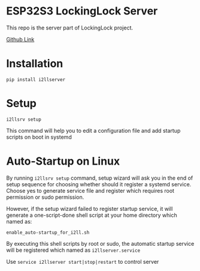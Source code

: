 # ESP32S3 LockingLock Server

This repo is the server part of LockingLock project.

[Github Link](https://github.com/i2cy/LockingLock_Python)

# Installation
`pip install i2llserver`

# Setup
`i2llsrv setup`

This command will help you to edit a configuration file and 
add startup scripts on boot in systemd

# Auto-Startup on Linux
By running `i2llsrv setup` command, setup wizard will ask you in the end
of setup sequence for choosing whether should it register a systemd 
service. Choose yes to generate service file and register which requires
root permission or sudo permission.

However, if the setup wizard failed to register startup service, it will generate
a one-script-done shell script at your home directory which named as:

`enable_auto-startup_for_i2ll.sh`

By executing this shell scripts by root or sudo, the automatic startup
service will be registered which named as `i2llserver.service`

Use `service i2llserver start|stop|restart` to control server
